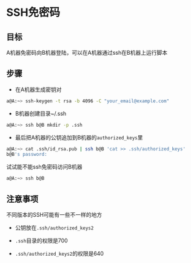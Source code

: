 # SSH免密码

## 目标
A机器免密码向B机器登陆，可以在A机器通过ssh在B机器上运行脚本

## 步骤

- 在A机器生成密钥对
```bash
a@A:~> ssh-keygen -t rsa -b 4096 -C "your_email@example.com"
```

- B机器创建目录~/.ssh
```bash
a@A:~> ssh b@B mkdir -p .ssh
```

- 最后把A机器的公钥追加到B机器的`authorized_keys`里
```bash
a@A:~> cat .ssh/id_rsa.pub | ssh b@B 'cat >> .ssh/authorized_keys'
b@B's password:
```

试试能不能ssh免密码访问B机器
```bash
a@A:~> ssh b@B
```

## 注意事项

不同版本的SSH可能有一些不一样的地方

- 公钥放在`.ssh/authorized_keys2`

- `.ssh`目录的权限是700

- `.ssh/authorized_keys2`的权限是640
